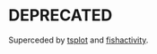 # DEPRECATED

Superceded by [tsplot](https://github.com/justinbois/tsplot) and [fishactivity](https://github.com/justinbois/fishactivity).
